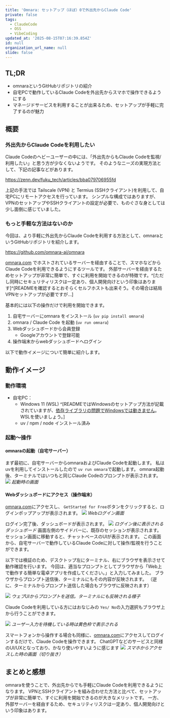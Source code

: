 ```yaml
---
title: 'Omnara: セットアップ（ほぼ）0で外出先からClaude Code'
private: false
tags:
  - ClaudeCode
  - OSS
  - VibeCoding
updated_at: '2025-08-15T07:16:39.854Z'
id: null
organization_url_name: null
slide: false
---
```


## TL;DR
- omnaraというGitHubリポジトリの紹介
- 自宅PCで動作しているClaude Codeを外出先からスマホで操作できるようにする
- マネージドサービスを利用することが出来るため、セットアップが手軽に完了するのが魅力


## 概要
### 外出先からClaude Codeを利用したい
Claude Codeのヘビーユーザーの中には、「外出先からもClaude Codeを監視/利用したい」と思う方が少なくないようです。
そのようなニーズの実現方法として、下記の記事などがあります。

https://zenn.dev/fuku_tech/articles/bba079706955fd

上記の手法では Tailscale (VPN) と Termius (SSHクライアント)を利用して、自宅PCにリモートアクセスを行っています。
シンプルな構成ではありますが、VPNのセットアップやSSHクライアントの設定が必要で、ものぐさな身としては少し面倒に感じていました。

### もっと手軽な方法はないのか
今回は、より手軽に外出先からClaude Codeを利用する方法として、omnaraというGitHubリポジトリを紹介します。

https://github.com/omnara-ai/omnara

[omnara.com](https://omnara.com) でホストされているサーバーを経由することで、スマホなどからClaude Codeを利用できるようにするツールです。
外部サーバーを経由するためセットアップが非常に簡単で、すぐに利用を開始できるのが特徴です。^[ただし同時にセキュリティリスクは一定あり、個人開発向けという印象はあります]^[READMEを確認するとおそらくセルフホストも出来そう。その場合は結局VPNセットアップが必要ですが...]

基本的には以下の操作だけで利用を開始できます。

1. 自宅サーバーにomnara をインストール (`uv pip install omnara`)
2. omnara / Claude Code を起動 (`uv run omnara`)
3. Webダッシュボードから会員登録
   - Googleアカウントで登録可能
4. 操作端末からwebダッシュボードへログイン

以下で動作イメージについて簡単に紹介します。

## 動作イメージ

### 動作環境
- 自宅PC：
  - Windows 11 (WSL) ^[READMEではWindowsのセットアップ方法が記載されていますが、[依存ライブラリの問題でWindowsでは動きません](https://github.com/omnara-ai/omnara/issues/72)。WSLを使いましょう。]
  - uv / npm / node インストール済み

### 起動～操作

#### omnaraの起動（自宅サーバー）
まず最初に、自宅サーバーからomnaraおよびClaude Codeを起動します。
私はuvを利用してインストールしたので `uv run omnara`で起動します。
omnara起動後、ターミナルではいつもと同じClaude Codeのプロンプトが表示されます。
![](https://raw.githubusercontent.com/Junm0ri/tech_blog/main/images/omnara/boot-omnara.png)
*起動時の画面*

#### Webダッシュボードにアクセス（操作端末）
[omnara.com](https://omnara.com)にアクセスし、 `GetStarted for Free`ボタンをクリックすると、ログインポップアップが表示されます。
![](https://raw.githubusercontent.com/Junm0ri/tech_blog/main/images/omnara/login.png)
*Webログイン画面*

ログイン完了後、ダッシュボードが表示されます。
![](https://raw.githubusercontent.com/Junm0ri/tech_blog/main/images/omnara/dashboard.png)
*ログイン後に表示されるダッシュボード*
画面左側のサイドバーに、既存のセッションが表示されます。
セッション画面に移動すると、チャットベースのUIが表示されます。
この画面から、自宅サーバーで動作しているClaude Codeに対して操作/監視を行うことができます。

以下では検証のため、デスクトップ左にターミナル、右にブラウザを表示させて動作確認を行います。
今回は、適当なプロンプトとしてブラウザから「Web上で動作する簡単な電卓アプリを作成してください。」と入力してみました。
ブラウザからプロンプト送信後、ターミナルにもその内容が反映されます。
（逆に、ターミナルからプロンプト送信した場合もブラウザに反映されます）

![](https://raw.githubusercontent.com/Junm0ri/tech_blog/main/images/omnara/working.png)
*ウェブUIからプロンプトを送信。ターミナルにも反映される様子*

Claude Codeを利用している方にはおなじみの `Yes/ No`の入力選択もブラウザ上から行うことができます。

![](https://raw.githubusercontent.com/Junm0ri/tech_blog/main/images/omnara/question.png)
*ユーザー入力を待機している時は黄色枠で表示される*

スマートフォンから操作する場合も同様に、[omnara.com](https://omnara.com)にアクセスしてログインするだけで、Claude Codeを操作できます。
ChatGPTなどのサービスと同様のUI/UXとなっており、かなり使いやすいように感じます
![](https://raw.githubusercontent.com/Junm0ri/tech_blog/main/images/omnara/SP2.jpg)
*スマホからアクセスした時の画面（切り抜き）*


## まとめと感想
omnaraを使うことで、外出先からでも手軽にClaude Codeを利用できるようになります。
VPNとSSHクライアントを組み合わせた方法と比べて、セットアップが非常に簡単で、すぐに利用を開始できるのが大きなメリットです。
一方、外部サーバーを経由するため、セキュリティリスクは一定あり、個人開発向けという印象はあります。
